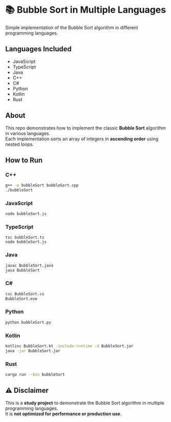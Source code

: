 # 📚 Bubble Sort in Multiple Languages

Simple implementation of the Bubble Sort algorithm in different programming languages.

## Languages Included

- JavaScript
- TypeScript
- Java
- C++
- C#
- Python
- Kotlin
- Rust
## About

This repo demonstrates how to implement the classic **Bubble Sort** algorithm in various languages.  
Each implementation sorts an array of integers in **ascending order** using nested loops.

## How to Run

### C++
```bash
g++ -o bubbleSort bubbleSort.cpp
./bubbleSort
```

### JavaScript
```bash
node bubbleSort.js
```

### TypeScript
```
tsc bubbleSort.ts
node bubbleSort.js
```

### Java
```bash
javac BubbleSort.java
java BubbleSort
```

### C#
```bash
csc BubbleSort.cs
BubbleSort.exe
```

### Python
```bash
python bubbleSort.py
```

### Kotlin
```bash
kotlinc BubbleSort.kt -include-runtime -d BubbleSort.jar
java -jar BubbleSort.jar
```
### Rust
```bash
cargo run --bin bubbleSort
```

## ⚠️ Disclaimer

This is a **study project** to demonstrate the Bubble Sort algorithm in multiple programming languages.  
It is **not optimized for performance or production use**.
